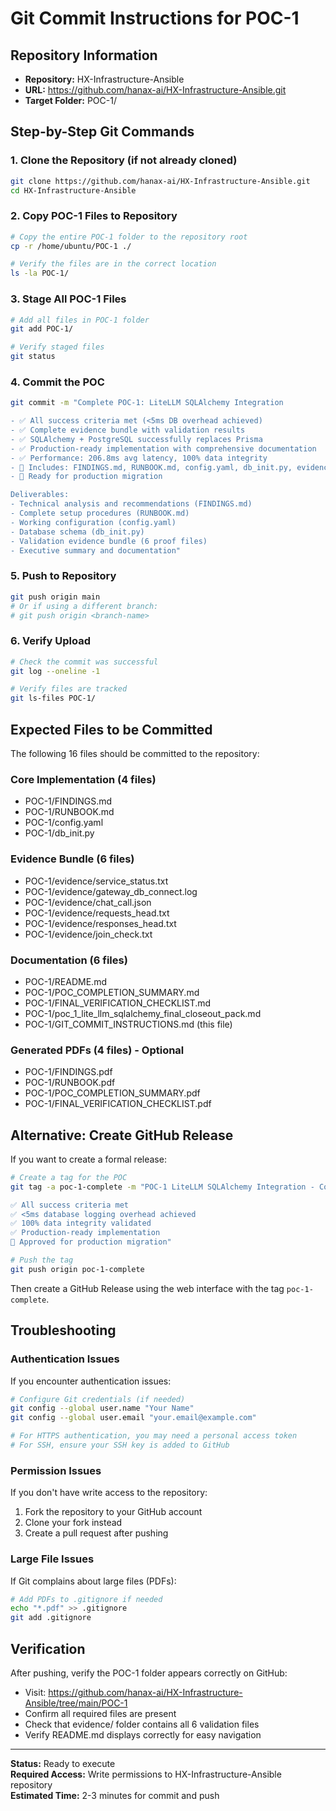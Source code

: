 
# Git Commit Instructions for POC-1

## Repository Information
- **Repository:** HX-Infrastructure-Ansible  
- **URL:** https://github.com/hanax-ai/HX-Infrastructure-Ansible.git
- **Target Folder:** POC-1/

## Step-by-Step Git Commands

### 1. Clone the Repository (if not already cloned)
```bash
git clone https://github.com/hanax-ai/HX-Infrastructure-Ansible.git
cd HX-Infrastructure-Ansible
```

### 2. Copy POC-1 Files to Repository
```bash
# Copy the entire POC-1 folder to the repository root
cp -r /home/ubuntu/POC-1 ./

# Verify the files are in the correct location
ls -la POC-1/
```

### 3. Stage All POC-1 Files
```bash
# Add all files in POC-1 folder
git add POC-1/

# Verify staged files
git status
```

### 4. Commit the POC
```bash
git commit -m "Complete POC-1: LiteLLM SQLAlchemy Integration

- ✅ All success criteria met (<5ms DB overhead achieved)
- ✅ Complete evidence bundle with validation results  
- ✅ SQLAlchemy + PostgreSQL successfully replaces Prisma
- ✅ Production-ready implementation with comprehensive documentation
- ✅ Performance: 206.8ms avg latency, 100% data integrity
- 📁 Includes: FINDINGS.md, RUNBOOK.md, config.yaml, db_init.py, evidence bundle
- 🚀 Ready for production migration

Deliverables:
- Technical analysis and recommendations (FINDINGS.md)
- Complete setup procedures (RUNBOOK.md) 
- Working configuration (config.yaml)
- Database schema (db_init.py)
- Validation evidence bundle (6 proof files)
- Executive summary and documentation"
```

### 5. Push to Repository
```bash
git push origin main
# Or if using a different branch:
# git push origin <branch-name>
```

### 6. Verify Upload
```bash
# Check the commit was successful
git log --oneline -1

# Verify files are tracked
git ls-files POC-1/
```

## Expected Files to be Committed

The following 16 files should be committed to the repository:

### Core Implementation (4 files)
- POC-1/FINDINGS.md
- POC-1/RUNBOOK.md  
- POC-1/config.yaml
- POC-1/db_init.py

### Evidence Bundle (6 files)
- POC-1/evidence/service_status.txt
- POC-1/evidence/gateway_db_connect.log
- POC-1/evidence/chat_call.json
- POC-1/evidence/requests_head.txt
- POC-1/evidence/responses_head.txt
- POC-1/evidence/join_check.txt

### Documentation (6 files)
- POC-1/README.md
- POC-1/POC_COMPLETION_SUMMARY.md
- POC-1/FINAL_VERIFICATION_CHECKLIST.md
- POC-1/poc_1_lite_llm_sqlalchemy_final_closeout_pack.md
- POC-1/GIT_COMMIT_INSTRUCTIONS.md (this file)

### Generated PDFs (4 files) - Optional
- POC-1/FINDINGS.pdf
- POC-1/RUNBOOK.pdf
- POC-1/POC_COMPLETION_SUMMARY.pdf
- POC-1/FINAL_VERIFICATION_CHECKLIST.pdf

## Alternative: Create GitHub Release

If you want to create a formal release:

```bash
# Create a tag for the POC
git tag -a poc-1-complete -m "POC-1 LiteLLM SQLAlchemy Integration - Complete

✅ All success criteria met
✅ <5ms database logging overhead achieved  
✅ 100% data integrity validated
✅ Production-ready implementation
🚀 Approved for production migration"

# Push the tag
git push origin poc-1-complete
```

Then create a GitHub Release using the web interface with the tag `poc-1-complete`.

## Troubleshooting

### Authentication Issues
If you encounter authentication issues:

```bash
# Configure Git credentials (if needed)
git config --global user.name "Your Name"
git config --global user.email "your.email@example.com"

# For HTTPS authentication, you may need a personal access token
# For SSH, ensure your SSH key is added to GitHub
```

### Permission Issues
If you don't have write access to the repository:
1. Fork the repository to your GitHub account
2. Clone your fork instead
3. Create a pull request after pushing

### Large File Issues
If Git complains about large files (PDFs):
```bash
# Add PDFs to .gitignore if needed
echo "*.pdf" >> .gitignore
git add .gitignore
```

## Verification

After pushing, verify the POC-1 folder appears correctly on GitHub:
- Visit: https://github.com/hanax-ai/HX-Infrastructure-Ansible/tree/main/POC-1
- Confirm all required files are present
- Check that evidence/ folder contains all 6 validation files
- Verify README.md displays correctly for easy navigation

---

**Status:** Ready to execute  
**Required Access:** Write permissions to HX-Infrastructure-Ansible repository  
**Estimated Time:** 2-3 minutes for commit and push
